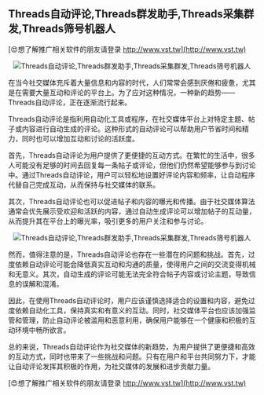 ## **Threads自动评论,Threads群发助手,Threads采集群发,Threads筛号机器人**

[😍想了解推广相关软件的朋友请登录 http://www.vst.tw](http://www.vst.tw)

 <center><img src="https://vst.tw/MP4/tuiguang/png/2.png" alt="Threads自动评论,Threads群发助手,Threads采集群发,Threads筛号机器人"></center>

在当今社交媒体充斥着大量信息和内容的时代，人们常常会感到厌倦和疲惫，尤其是在需要大量互动和评论的平台上。为了应对这种情况，一种新的趋势——Threads自动评论，正在逐渐流行起来。

Threads自动评论是指利用自动化工具或程序，在社交媒体平台上对特定主题、帖子或内容进行自动生成的评论。这种形式的自动评论可以帮助用户节省时间和精力，同时也可以增加互动和讨论的活跃度。

首先，Threads自动评论为用户提供了更便捷的互动方式。在繁忙的生活中，很多人可能没有足够的时间去回复每一条帖子或评论，但他们仍然希望能够参与到讨论中。通过Threads自动评论，用户可以轻松地设置好评论内容和频率，让自动程序代替自己完成互动，从而保持与社交媒体的联系。

其次，Threads自动评论也可以促进帖子和内容的曝光和传播。由于社交媒体算法通常会优先展示受欢迎和活跃的内容，通过自动生成评论可以增加帖子的互动量，从而提升其在平台上的曝光率，吸引更多的用户关注和参与讨论。

 <center><img src="https://vst.tw/MP4/tuiguang/png/3.png" alt="Threads自动评论,Threads群发助手,Threads采集群发,Threads筛号机器人"></center>

然而，值得注意的是，Threads自动评论也存在一些潜在的问题和挑战。首先，过度依赖自动评论可能会降低真实互动和沟通的质量，使得用户之间的交流变得机械和无意义。其次，自动生成的评论可能无法完全符合帖子内容或讨论主题，导致信息的误解和混淆。

因此，在使用Threads自动评论时，用户应该谨慎选择适合的设置和内容，避免过度依赖自动化工具，保持真实和有意义的互动。同时，社交媒体平台也应该加强监管和管理，防止自动评论被滥用和恶意利用，确保用户能够在一个健康和积极的互动环境中畅所欲言。

总的来说，Threads自动评论作为社交媒体的新趋势，为用户提供了更便捷和高效的互动方式，同时也带来了一些挑战和问题。只有在用户和平台共同努力下，才能让自动评论发挥其积极的作用，为社交媒体的发展和进步贡献力量。

[😍想了解推广相关软件的朋友请登录 http://www.vst.tw](http://www.vst.tw)



